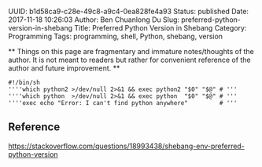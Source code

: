 UUID: b1d58ca9-c28e-49c8-a9c4-0ea828fe4a93
Status: published
Date: 2017-11-18 10:26:03
Author: Ben Chuanlong Du
Slug: preferred-python-version-in-shebang
Title: Preferred Python Version in Shebang
Category: Programming
Tags: programming, shell, Python, shebang, version

**
Things on this page are
fragmentary and immature notes/thoughts of the author.
It is not meant to readers
but rather for convenient reference of the author and future improvement.
**



```
#!/bin/sh
''''which python2 >/dev/null 2>&1 && exec python2 "$0" "$@" # '''
''''which python  >/dev/null 2>&1 && exec python  "$0" "$@" # '''
''''exec echo "Error: I can't find python anywhere"         # '''
```

## Reference

https://stackoverflow.com/questions/18993438/shebang-env-preferred-python-version
